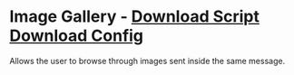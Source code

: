 # Image Gallery - [Download Script](https://raw.githubusercontent.com/mwittrien/BetterDiscordAddons/master/PluginsV2/ImageGallery/index.js) [Download Config](https://raw.githubusercontent.com/mwittrien/BetterDiscordAddons/master/PluginsV2/ImageGallery/config.json)

Allows the user to browse through images sent inside the same message.
